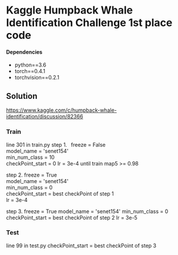 # Kaggle Humpback Whale Identification Challenge  1st place code


#### Dependencies
- python==3.6
- torch==0.4.1
- torchvision==0.2.1


## Solution
https://www.kaggle.com/c/humpback-whale-identification/discussion/82366



### Train
line 301 in train.py
step 1.
               &ensp;freeze = False  
               model_name = 'senet154'  
               min_num_class = 10  
             checkPoint_start = 0
             lr = 3e-4
             until train map5 >= 0.98

step 2.
             freeze = True  
             model_name = 'senet154'  
             min_num_class = 0  
             checkPoint_start = best checkPoint of step 1  
             lr = 3e-4  

step 3.
             freeze = True
        model_name = 'senet154'
        min_num_class = 0
        checkPoint_start = best checkPoint of step 2
        lr = 3e-5

### Test
line 99 in test.py
       checkPoint_start = best checkPoint of step 3

